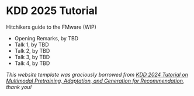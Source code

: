 # KDD 2025 Tutorial

Hitchikers guide to the FMware (WIP)

+ Opening Remarks, by TBD
+ Talk 1, by TBD
+ Talk 2, by TBD
+ Talk 3, by TBD
+ Talk 4, by TBD


*This website template was graciously borrowed from [KDD 2024 Tutorial on Multimodal Pretraining, Adaptation, and Generation for Recommendation](https://mmrec.github.io/tutorial/kdd2024/), thank you!*
